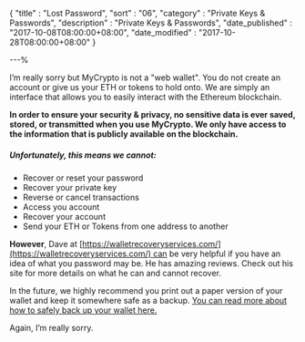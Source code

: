 {
"title"       : "Lost Password",
"sort"        : "06",
"category"    : "Private Keys & Passwords",
"description" : "Private Keys & Passwords",
"date_published" : "2017-10-08T08:00:00+08:00",
"date_modified"  : "2017-10-28T08:00:00+08:00"
}

---%


I’m really sorry but MyCrypto is not a "web wallet". You do not create an account or give us your ETH or tokens to hold onto. We are simply an interface that allows you to easily interact with the Ethereum blockchain.

**In order to ensure your security & privacy, no sensitive data is ever saved, stored, or transmitted when you use MyCrypto. We only have access to the information that is publicly available on the blockchain.**

##### Unfortunately, this means we cannot:

*   Recover or reset your password
*   Recover your private key
*   Reverse or cancel transactions
*   Access you account
*   Recover your account
*   Send your ETH or Tokens from one address to another

**However**, Dave at [https://walletrecoveryservices.com/](https://walletrecoveryservices.com/) can be very helpful if you have an idea of what you password may be. He has amazing reviews. Check out his site for more details on what he can and cannot recover.

In the future, we highly recommend you print out a paper version of your wallet and keep it somewhere safe as a backup. [You can read more about how to safely back up your wallet here.](https://support.mycrypto.com/getting-started/backing-up-your-new-wallet.html)

Again, I’m really sorry.
